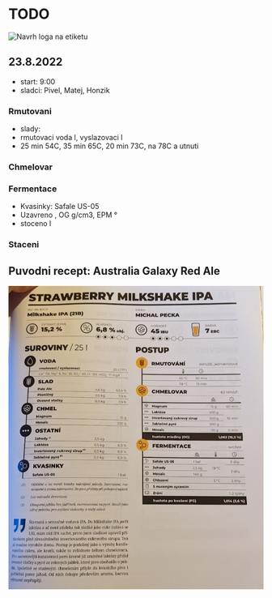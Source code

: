 # TODO

![Navrh loga na etiketu](./fig/strawberry_milkshake_logo.png)

## 23.8.2022
  * start: 9:00
  * sladci: Pivel, Matej, Honzik

### Rmutovani
  * slady: 
  * rmutovaci voda l, vyslazovaci l
  * 25 min 54C, 35 min 65C, 20 min 73C, na 78C a utnuti

### Chmelovar

### Fermentace
  * Kvasinky: Safale US-05
  * Uzavreno , OG g/cm3, EPM °
  * stoceno l
  
### Staceni

## Puvodni recept: Australia Galaxy Red Ale
![](./fig/strawberry_milkshake.jpg)
